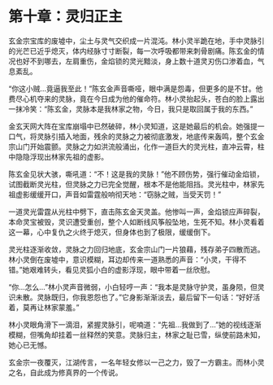 # 第十章：灵归正主

玄金宗宝库的废墟中，尘土与灵气交织成一片混沌。林小灵半跪在地，手中灵脉引的光芒已近乎熄灭，体内经脉寸寸断裂，每一次呼吸都带来刺骨剧痛。陈玄金的情况也好不到哪去，左肩重伤，金焰锁的灵光黯淡，身上数十道灵刃伤口渗着血，气息紊乱。

“你这小贼…竟逼我至此！”陈玄金声音嘶哑，眼中满是怨毒，但更多的是不甘。他费尽心机夺来的灵脉，竟在今日成为他的催命符。林小灵抬起头，苍白的脸上露出一抹冷笑：“陈玄金，灵脉本是我林家之物，今日，我只是取回属于我的东西。”

金玄天网大阵在宝库崩塌中已然破碎，林小灵知道，这是她最后的机会。她强提一口气，将灵脉引插入地面，残余的灵脉之力被彻底激发，地底传来轰鸣，整个玄金宗山门开始震颤。灵脉之力如洪流般涌出，化作一道巨大的灵光柱，直冲云霄，柱中隐隐浮现出林家先祖的虚影。

陈玄金见状大骇，嘶吼道：“不！这是我的灵脉！”他不顾伤势，强行催动金焰锁，试图截断灵光柱，但灵脉之力已完全觉醒，根本不是他能阻挡。灵光柱中，林家先祖虚影缓缓开口，声音如雷霆般响彻天地：“窃脉之贼，当受天罚！”

一道灵光雷霆从光柱中劈下，直击陈玄金天灵盖。他惨叫一声，金焰锁应声碎裂，本命灵宝被毁，灵识遭受重创，整个人如断线风筝般坠地，生死不知。林小灵看着这一幕，心中复仇之火终于熄灭，但身体也到了极限，缓缓倒下。

灵光柱逐渐收敛，灵脉之力回归地底，玄金宗山门一片狼藉，残存弟子四散而逃。林小灵倒在废墟中，意识模糊，耳边却传来一道熟悉的声音：“小灵，干得不错。”她艰难转头，看见灵狐小白的虚影浮现，眼中带着一丝欣慰。

“你…怎么…”林小灵声音微弱，小白轻哼一声：“我本是灵脉守护灵，虽身陨，但灵识未散。灵脉既归，你我恩怨也了。”它身影渐渐淡去，最后留下一句话：“好好活着，莫再让林家蒙羞。”

林小灵眼角滑下一滴泪，紧握灵脉引，呢喃道：“先祖…我做到了…”她的视线逐渐模糊，但嘴角却挂着一丝释然的笑意。灵脉归主，林家之耻已雪，纵使前路未知，她心已无憾。

玄金宗一夜覆灭，江湖传言，一名年轻女修以一己之力，毁了一方霸主。而林小灵之名，自此成为修真界的一个传说。 
